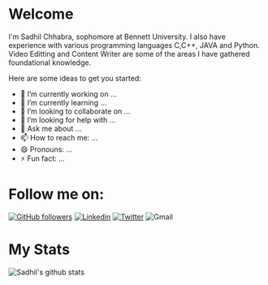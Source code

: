 # Welcome
I'm Sadhil Chhabra, sophomore at Bennett University. I also have experience with various programming languages C,C++, JAVA and Python. Video Editting and Content Writer are some of the areas I have gathered foundational knowledge.

Here are some ideas to get you started:

- 🔭 I’m currently working on ...
- 🌱 I’m currently learning ...
- 👯 I’m looking to collaborate on ...
- 🤔 I’m looking for help with ...
- 💬 Ask me about ...
- 📫 How to reach me: ...
- 😄 Pronouns: ...
- ⚡ Fun fact: ...

# Follow me on:

[![GitHub followers](https://img.shields.io/github/followers/sadhilchhabra?label=Follow&style=plastic&logo=github&logoColor=white&color=brightGreen)](https://www.github.com/sadhilchhabra/)  [![Linkedin](https://img.shields.io/badge/Linkedin-Sadhil_Chhabra-blue?style=plastic-square&logo=Linkedin&logoColor=white&link=https://www.linkedin.com/in/sadhil-chhabra-b32482193/)](https://www.linkedin.com/in/sadhil-chhabra-b32482193/) [![Twitter](https://img.shields.io/twitter/follow/chhabra_sadhil?label=Follow&logo=twitter&style=plastic)](https://twitter.com/chhabra_sadhil) ![Gmail](https://img.shields.io/badge/Gmail-sadhil.chhabra@gmail.com-red?style=plastic&logo=Gmail&logoColor=white)

# My Stats

![Sadhil's github stats](https://github-readme-stats.vercel.app/api?username=sadhilchhabra&show_icons=true&title_color=fff&icon_color=79ff97&text_color=9f9f9f&bg_color=151515)
